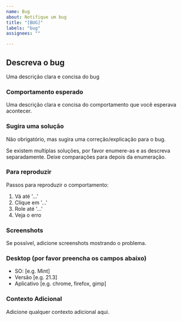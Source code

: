 ```yaml
---
name: Bug
about: Notifique um bug
title: "[BUG]"
labels: "bug"
assignees: ""

---
```


<!-- Primeiro verifique se o problema já não foi reportado -->

<!-- Por favor use esse template apenas para pedidos de melhoria -->

<!-- Se possível preencha todas as partes do template. Não remova nenhuma parte -->

## Descreva o bug

Uma descrição clara e concisa do bug

### Comportamento esperado

Uma descrição clara e concisa do comportamento que você esperava acontecer.

### Sugira uma solução

Não obrigatório, mas sugira uma correção/explicação para o bug.

Se existem multiplas soluções, por favor enumere-as e as descreva separadamente. Deixe comparações para depois da enumeração.

### Para reproduzir

Passos para reproduzir o comportamento:

1. Vá até '...'
1. Clique em '...'
1. Role até '...'
1. Veja o erro

### Screenshots

Se possível, adicione screenshots mostrando o problema.

### Desktop (por favor preencha os campos abaixo)

- SO: [e.g. Mint]
- Versão [e.g. 21.3]
- Aplicativo [e.g. chrome, firefox, gimp]

### Contexto Adicional

Adicione qualquer contexto adicional aqui.
